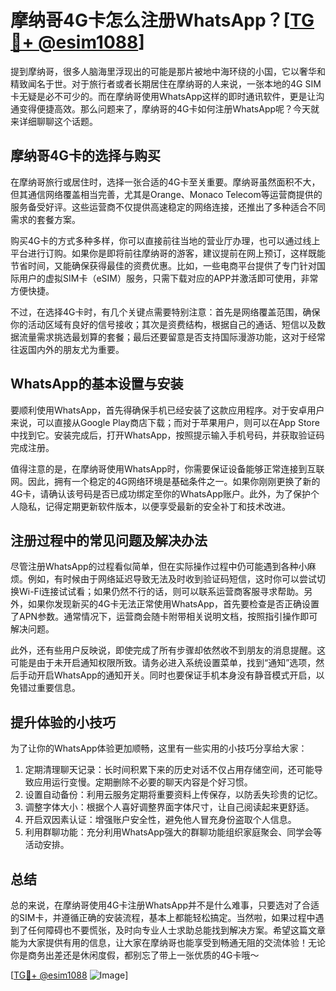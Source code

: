 # 摩纳哥4G卡怎么注册WhatsApp？[[TG💪+ @esim1088](https://t.me/s/esim1088)]

提到摩纳哥，很多人脑海里浮现出的可能是那片被地中海环绕的小国，它以奢华和精致闻名于世。对于旅行者或者长期居住在摩纳哥的人来说，一张本地的4G SIM卡无疑是必不可少的。而在摩纳哥使用WhatsApp这样的即时通讯软件，更是让沟通变得便捷高效。那么问题来了，摩纳哥的4G卡如何注册WhatsApp呢？今天就来详细聊聊这个话题。

## 摩纳哥4G卡的选择与购买

在摩纳哥旅行或居住时，选择一张合适的4G卡至关重要。摩纳哥虽然面积不大，但其通信网络覆盖相当完善，尤其是Orange、Monaco Telecom等运营商提供的服务备受好评。这些运营商不仅提供高速稳定的网络连接，还推出了多种适合不同需求的套餐方案。

购买4G卡的方式多种多样，你可以直接前往当地的营业厅办理，也可以通过线上平台进行订购。如果你是即将前往摩纳哥的游客，建议提前在网上预订，这样既能节省时间，又能确保获得最佳的资费优惠。比如，一些电商平台提供了专门针对国际用户的虚拟SIM卡（eSIM）服务，只需下载对应的APP并激活即可使用，非常方便快捷。

不过，在选择4G卡时，有几个关键点需要特别注意：首先是网络覆盖范围，确保你的活动区域有良好的信号接收；其次是资费结构，根据自己的通话、短信以及数据流量需求挑选最划算的套餐；最后还要留意是否支持国际漫游功能，这对于经常往返国内外的朋友尤为重要。

## WhatsApp的基本设置与安装

要顺利使用WhatsApp，首先得确保手机已经安装了这款应用程序。对于安卓用户来说，可以直接从Google Play商店下载；而对于苹果用户，则可以在App Store中找到它。安装完成后，打开WhatsApp，按照提示输入手机号码，并获取验证码完成注册。

值得注意的是，在摩纳哥使用WhatsApp时，你需要保证设备能够正常连接到互联网。因此，拥有一个稳定的4G网络环境是基础条件之一。如果你刚刚更换了新的4G卡，请确认该号码是否已成功绑定至你的WhatsApp账户。此外，为了保护个人隐私，记得定期更新软件版本，以便享受最新的安全补丁和技术改进。

## 注册过程中的常见问题及解决办法

尽管注册WhatsApp的过程看似简单，但在实际操作过程中仍可能遇到各种小麻烦。例如，有时候由于网络延迟导致无法及时收到验证码短信，这时你可以尝试切换Wi-Fi连接试试看；如果仍然不行的话，则可以联系运营商客服寻求帮助。另外，如果你发现新买的4G卡无法正常使用WhatsApp，首先要检查是否正确设置了APN参数。通常情况下，运营商会随卡附带相关说明文档，按照指引操作即可解决问题。

此外，还有些用户反映说，即使完成了所有步骤却依然收不到朋友的消息提醒。这可能是由于未开启通知权限所致。请务必进入系统设置菜单，找到“通知”选项，然后手动开启WhatsApp的通知开关。同时也要保证手机本身没有静音模式开启，以免错过重要信息。

## 提升体验的小技巧

为了让你的WhatsApp体验更加顺畅，这里有一些实用的小技巧分享给大家：

1. 定期清理聊天记录：长时间积累下来的历史对话不仅占用存储空间，还可能导致应用运行变慢。定期删除不必要的聊天内容是个好习惯。
2. 设置自动备份：利用云服务定期将重要资料上传保存，以防丢失珍贵的记忆。
3. 调整字体大小：根据个人喜好调整界面字体尺寸，让自己阅读起来更舒适。
4. 开启双因素认证：增强账户安全性，避免他人冒充身份盗取个人信息。
5. 利用群聊功能：充分利用WhatsApp强大的群聊功能组织家庭聚会、同学会等活动安排。

## 总结

总的来说，在摩纳哥使用4G卡注册WhatsApp并不是什么难事，只要选对了合适的SIM卡，并遵循正确的安装流程，基本上都能轻松搞定。当然啦，如果过程中遇到了任何障碍也不要慌张，及时向专业人士求助总能找到解决方案。希望这篇文章能为大家提供有用的信息，让大家在摩纳哥也能享受到畅通无阻的交流体验！无论你是商务出差还是休闲度假，都别忘了带上一张优质的4G卡哦～

[[TG💪+ @esim1088](https://t.me/s/esim1088) ![Image](https://i.postimg.cc/4NQfJmqS/Snipaste-2025-05-13-00-14-12.png)]